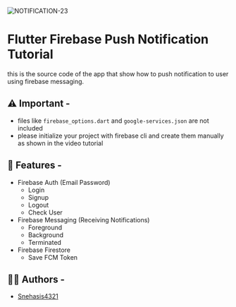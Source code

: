 
![NOTIFICATION-23](https://github.com/Snehasis4321/sample_flutter_firebase_notifications_tutorial/assets/96995340/624c05ce-dbb2-4080-acb9-9fbcd144068b)

# Flutter Firebase Push Notification Tutorial
this is the source code of the app that show how to push notification to user using firebase messaging.

## ⚠ Important -
- files like `firebase_options.dart`  and `google-services.json` are not included
- please initialize your project with firebase cli and create them manually as shown in the video tutorial

## 📝 Features -
- Firebase Auth (Email Password)
  - Login
  - Signup
  - Logout
  - Check User
- Firebase Messaging (Receiving Notifications)
  - Foreground
  - Background
  - Terminated
- Firebase Firestore
    - Save FCM Token

 ## 👩‍💻 Authors - 
 - [Snehasis4321](https://github.com/Snehasis4321)
  

  
